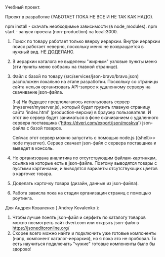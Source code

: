 Учебный проект.

Проект в разработке (РАБОТАЕТ ПОКА НЕ ВСЕ И НЕ ТАК КАК НАДО).

npm install - скачать необходимые зависимости (в node_modules).
npm start - запуск проекта (non-production) на local:3000.

1) Поиск по товару работает только вверху иерархии. Внутри иерархии поиск работает неверно, поскольку меню не возвращается в нужный вид. НЕ ДОДЕЛАНО.

2) В иерархии каталога не выделены "жирным" узловые пункты меню (эти пункты меню собраны на главной странице).

3) Файл с базой по товару (src/services/json-bravo/bravo.json) расположен локально на этапе разработки. Поскольку со страницы сайта нельзя организовать API-запрос к удаленному серверу на скачивание json-файла.

     3 а) На будущее предполагалось использовать сервер (myserver/myserver.js), который будет грузить главную страницу сайта 'index.html' (production-версии) в браузер пользователя. И этот же сервер будет заниматься в фоне скачиванием с удаленного сервера поставщика ('https://dveri.com/export/json/moskva') json-файла с базой товаров.

     Сейчас этот сервер можно запустить с помощью node.js ((shell)>> node myserver). Сервер скачает json-файл с сервера поставщика и выведет в консоль.

4) Не организована аналитика по отсутствующим файлам-картинкам, ссылка на которые есть в json-файле. Поэтому выводятся товары с пустыми картинками, и выводятся варианты отсутствующих цветов в карточке товара.

5) Доделать карточку товара (дизайн, данные из json-файла).

5) Работа зависла пока на стадии организации страниц с помощью роутинга.



Для Андрея Коваленко ( Andrey Kovalenko ):
1. Чтобы лучше понять json-файл и серфить по каталогу товаров можно посмотреть сайт dveri.com
   или открыть json-файл в https://jsoneditoronline.org/
2. Скорее всего можно найти и подключить уже готовые компоненты (напр, компонент каталог-иерархия), но я пока это не пробовал.
   То есть научиться подключать "чужие" готовые компоненты было бы здорово!